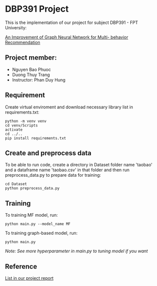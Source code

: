# DBP391 Project 
This is the implementation of our project for subject DBP391 - FPT University:

[An Improvement of Graph Neural Network for Multi-
behavior Recommendation](https://drive.google.com/file/d/16ri78dOC1AdplyAHyw7FqkIelfmEJWPY/view)

## Project member:
- Nguyen Bao Phuoc
- Duong Thuy Trang
- Instructor: Phan Duy Hung

## Requirement

Create virtual enviroment and download necessary library list in requirements.txt:
```
python -m venv venv
cd venv/Scripts
activate
cd ../..
pip install requirements.txt
```

## Create and preprocess data

To be able to run code, create a directory in Dataset folder name 'taobao'
and a dataframe name 'taobao.csv' in that folder and then run preprocess_data.py to prepare data for training: 

```
cd Dataset
python preprocess_data.py
```

## Training

To training MF model, run:

```
python main.py --model_name MF
```

To training graph-based model, run:

```
python main.py
```

*Note: See more hyperparameter in main.py to tuning model if you want*

## Reference
[List in our project report](https://drive.google.com/file/d/16ri78dOC1AdplyAHyw7FqkIelfmEJWPY/view)






